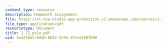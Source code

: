 ```yaml
---
content_type: resource
description: Homework assignment.
file: https://ol-ocw-studio-app-production.s3.amazonaws.com/courses/1-72-groundwater-hydrology-fall-2005/5ea230a36d300b422c94257ea198f690_1_72_ps1x.pdf
file_type: application/pdf
resourcetype: Document
title: 1_72_ps1x.pdf
uid: 5ea230a3-6d30-0b42-2c94-257ea198f690
---
```

